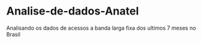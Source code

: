 # Analise-de-dados-Anatel
Analisando os dados de acessos a banda larga fixa dos ultimos 7 meses no Brasil
